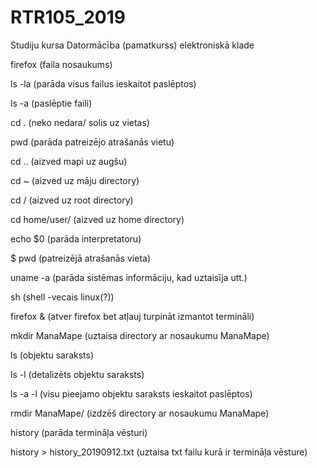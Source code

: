 # RTR105_2019
Studiju kursa Datormācība (pamatkurss) elektroniskā klade


firefox     (faila nosaukums)

ls -la      (parāda visus failus ieskaitot paslēptos)

ls -a       (paslēptie faili)

cd .        (neko nedara/ solis uz vietas)

pwd         (parāda patreizējo atrašanās vietu)

cd ..       (aizved mapi uz augšu)

cd ~        (aizved uz māju directory)

cd /        (aizved uz root directory)

cd home/user/       (aizved uz home directory)

echo $0     (parāda interpretatoru)

$ pwd       (patreizējā atrašanās vieta)

uname -a            (parāda sistēmas informāciju, kad uztaisīja utt.)

sh                  (shell -vecais linux(?))

firefox &           (atver firefox bet atļauj turpināt izmantot termināli)

mkdir ManaMape      (uztaisa directory ar nosaukumu ManaMape)

ls                  (objektu saraksts)

ls -l               (detalizēts objektu saraksts)

ls -a -l            (visu pieejamo objektu saraksts ieskaitot paslēptos)

rmdir ManaMape/     (izdzēš directory ar nosaukumu ManaMape)

history             (parāda termināļa vēsturi)

history > history_20190912.txt      (uztaisa txt failu kurā ir termināļa vēsture)
